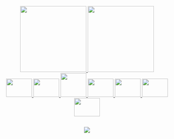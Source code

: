 <div align="center">

  <a href="https://github.com/viniciosAnhas">
  <img height="180em" src="https://github-readme-stats.vercel.app/api?username=viniciosanhas&show_icons=true&theme=dracula&include_all_commits=true&count_private=true"/>
  <img height="180em" src="https://github-readme-stats.vercel.app/api/top-langs/?username=viniciosanhas&layout=compact&langs_count=7&theme=dracula"/>

</div>
  
<div align="center">
  
  <div>
    <img height = "50" width = "70" src="https://cdn.jsdelivr.net/gh/devicons/devicon/icons/azure/azure-original.svg" />
    <img height = "50" width = "70" src="https://cdn.jsdelivr.net/gh/devicons/devicon@latest/icons/azuredevops/azuredevops-original.svg" />
    <img height = "65" width = "70" src="https://cdn.jsdelivr.net/gh/devicons/devicon/icons/docker/docker-original.svg" />
    <img height = "50" width = "70" src="https://cdn.jsdelivr.net/gh/devicons/devicon/icons/grafana/grafana-original.svg" />
    <img height = "50" width = "70" src="https://cdn.jsdelivr.net/gh/devicons/devicon/icons/kubernetes/kubernetes-plain.svg" />
    <img height = "50" width = "70" src="https://cdn.jsdelivr.net/gh/devicons/devicon@latest/icons/oracle/oracle-original.svg" />
    <img height = "50" width = "70" src="https://cdn.jsdelivr.net/gh/devicons/devicon/icons/prometheus/prometheus-original.svg" />
    
  </div>

</div>

## 
  
 <div align="center">

   <a href="https://www.linkedin.com/in/viniciosanhas/" target="_blank"> <img src="https://img.shields.io/badge/-LinkedIn-%230077B5?style=for-the-badge&logo=linkedin&logoColor=white"> </a>  
   
</div>
